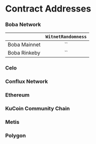 # Contract Addresses

### Boba Network

| | **`WitnetRandomness`**
| :- | :-:
| Boba Mainnet | ``
| Boba Rinkeby | ``

### Celo

### Conflux Network

### Ethereum

### KuCoin Community Chain

### Metis

### Polygon





